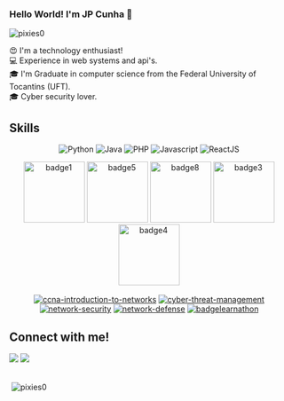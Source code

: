 ### Hello World! I'm JP Cunha 👋

![pixies0](https://github.com/user-attachments/assets/e01b2391-1272-438a-af34-10dfe5a46ab0)

<!-- <img src="https://tryhackme-badges.s3.amazonaws.com/pixies0.png" alt="Your Image Badge" /> -->

😍 I'm a technology enthusiast! <br>
💻 Experience in web systems and api's. <br>
🎓 I'm Graduate in computer science from the Federal University of Tocantins (UFT). <br>
🎓 Cyber security lover. <br>

## Skills

<div align="center">
  
![Python](https://img.shields.io/badge/Python-14354C?style=for-the-badge&logo=python&logoColor=white)
![Java](https://img.shields.io/badge/Java-ED8B00?style=for-the-badge&logo=openjdk&logoColor=white)
![PHP](https://img.shields.io/badge/PHP-777BB4?style=for-the-badge&logo=php&logoColor=white) 
![Javascript](https://img.shields.io/badge/JavaScript-F7DF1E.svg?style=for-the-badge&logo=javascript&logoColor=white)
![ReactJS](https://img.shields.io/badge/-ReactJS-%2361DAFB?style=for-the-badge&logo=react&logoColor=white)

<div>
  <a href="https://tryhackme.com/pixies0/badges/metasploitable"><img src="https://tryhackme.com/img/badges/metasploit.svg" alt="badge1" width="110" height="110"></a>
  <a href="https://tryhackme.com/pixies0/badges/owasp-10"><img src="https://tryhackme.com/img/badges/owasptop10.svg" alt="badge5" width="110" height="110"></a>
  <!-- <a href="https://tryhackme.com/pixies0/badges/world-wide-web"><img src="https://tryhackme.com/img/badges/howthewebworks.svg" alt="badge2" width="110" height="110"></a>
  <a href="https://tryhackme.com/pixies0/badges/web-fund"><img src="https://tryhackme.com/img/badges/webbed.svg" alt="badge6" width="110" height="110"></a>
  <a href="https://tryhackme.com/pixies0/badges/network-fundamentals"><img src="https://tryhackme.com/img/badges/networkfundamentals.svg" alt="badge2" width="110" height="110"></a> -->
  <a href="https://tryhackme.com/pixies0/badges/hash-cracker"><img src="https://tryhackme.com/img/badges/hashcracker.svg" alt="badge8" width="110" height="110"></a>
  <!-- <a href="https://tryhackme.com/pixies0/badges/ice"><img src="https://tryhackme.com/img/badges/ice.svg" alt="badge7" width="110" height="110"></a> -->
  <a href="https://tryhackme.com/pixies0/badges/blue"><img src="https://tryhackme.com/img/badges/blue.svg" alt="badge3" width="110" height="110"></a> 
  <a href="https://tryhackme.com/pixies0/badges/terminaled"><img src="https://tryhackme.com/img/badges/linux.svg" alt="badge4" width="110" height="110"></a>
</div>
<br>
<div> 
  <a href="https://www.credly.com/badges/f18916ce-c628-4685-b3b0-3a16cbd37d9d"><img src="https://i.ibb.co/prj3sqZf/ccna-introduction-to-networks.png" alt="ccna-introduction-to-networks" border="0"></a>
  <a href="https://www.credly.com/badges/b0d8af6a-bb96-4d15-a70f-939ccfcabe54"><img src="https://i.postimg.cc/RZxFkRMP/cyber-threat-management.png" alt="cyber-threat-management" border="0"></a>
  <a href="https://www.credly.com/badges/9a3f75e6-2735-45b6-b68d-69093f36b583"><img src="https://i.ibb.co/jSG3cYf/network-security.png" alt="network-security" border="0"></a>
  <a href="https://www.credly.com/badges/aff76721-6c3a-4849-9da9-d30ec67b25c7"><img src="https://i.ibb.co/jvMqRKjS/network-defense.png" alt="network-defense" border="0"></a>
   <!-- <a href="https://www.credly.com/badges/d706dae3-f46d-4483-9884-b9b8cb1689e2"><img src="https://i.ibb.co/Ps8JnrVK/network-technician-career-path.png" alt="network-technician-career-path" border="0"></a> -->
   <a href="https://www.credly.com/badges/948ca0fa-bd36-4406-8d0a-8e9c10064424"><img src="https://i.ibb.co/394ZBGPs/badgelearnathon.png" alt="badgelearnathon" border="0"></a>
</div>
</div>

<div> 
  <h2> Connect with me! </h2>
  <a href = "mailto:jpcunha5@gmail.com"><img src="https://img.shields.io/badge/-Gmail-%23333?style=for-the-badge&logo=gmail&logoColor=white" target="_blank"></a>
  <a href="https://www.linkedin.com/in/pixies0/" target="_blank"><img src="https://img.shields.io/badge/-LinkedIn-%230077B5?style=for-the-badge&logo=linkedin&logoColor=white" target="_blank"></a>
</div>
<br>

<p>&nbsp;<img align="center" src="https://readmestats.999857.xyz/api?username=pixies0&show_icons=true&locale=en&theme=tokyonight" alt="pixies0" /></p>


<!--
## 🔨 Languages & Frameworks & Skills ⭐️:

### Web Design & Development 💻:
#### 🙈 - Frontend:
![HTML5](https://img.shields.io/badge/-HTML5-E34F26?style=for-the-badge&logo=html5&logoColor=white)
![CSS3](https://img.shields.io/badge/-CSS3-1572B6?style=for-the-badge&logo=css3)
![Javascript](https://img.shields.io/badge/JavaScript-F7DF1E.svg?style=for-the-badge&logo=javascript&logoColor=white)
![ReactJS](https://img.shields.io/badge/-ReactJS-%2361DAFB?style=for-the-badge&logo=react&logoColor=white)
![Bootstrap](https://img.shields.io/badge/-Bootstrap-563D7C?style=for-the-badge&logo=bootstrap&logoColor=white)
![Tailwind](https://img.shields.io/badge/TailwindCSS-06B6D4?style=for-the-badge&logo=tailwindcss&logoColor=white)

#### 🙉 - Backend:
![Nodejs](https://img.shields.io/badge/Node.js-43853D.svg?style=for-the-badge&logo=node.js&logoColor=white)
![Laravel](https://img.shields.io/badge/laravel-%23FF2D20.svg?style=for-the-badge&logo=laravel&logoColor=white)
![Django](https://img.shields.io/badge/django-%23092E20.svg?style=for-the-badge&logo=django&logoColor=white)

#### 🙊 - Database:
![MongoDB](https://img.shields.io/badge/MongoDB-4EA94B?style=for-the-badge&logo=mongodb&logoColor=white)
![MySQL](https://img.shields.io/badge/MySQL-005C84?style=for-the-badge&logo=mysql&logoColor=white)
![Postgres](https://img.shields.io/badge/postgres-%23316192.svg?style=for-the-badge&logo=postgresql&logoColor=white)
![MariaDB](https://img.shields.io/badge/MariaDB-003545?style=for-the-badge&logo=mariadb&logoColor=white)

#### 🐵 - Hosting Services and Web Tools:
![Vercel](https://img.shields.io/badge/vercel-%23000000.svg?style=for-the-badge&logo=vercel&logoColor=white)
![Postman](https://img.shields.io/badge/Postman-FF6C37?style=for-the-badge&logo=postman&logoColor=white)

### Others:
![TypeScript](https://img.shields.io/badge/typescript-%23007ACC.svg?style=for-the-badge&logo=typescript&logoColor=white)
![Python](https://img.shields.io/badge/Python-14354C?style=for-the-badge&logo=python&logoColor=white)
![Flutter](https://img.shields.io/badge/Flutter-%2302569B.svg?style=for-the-badge&logo=Flutter&logoColor=white)
![Git](https://img.shields.io/badge/GIT-E44C30?style=for-the-badge&logo=git&logoColor=white)
![Ubuntu](https://img.shields.io/badge/Ubuntu-E95420?style=for-the-badge&logo=ubuntu&logoColor=white)

### IDEs and Tools 🛠:
![VSCode](https://img.shields.io/badge/Visual_Studio_Code-0078D4?style=for-the-badge&logo=visual%20studio%20code&logoColor=white)
![Trello](https://img.shields.io/badge/Trello-0052CC?style=for-the-badge&logo=trello&logoColor=white)

-->
